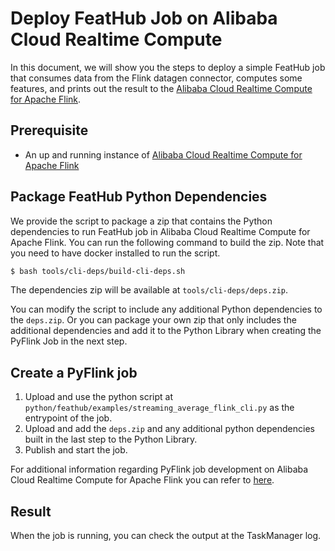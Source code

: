 # Deploy FeatHub Job on Alibaba Cloud Realtime Compute

In this document, we will show you the steps to deploy a simple FeatHub job that 
consumes data from the Flink datagen connector, computes some features, and prints out 
the result to the [Alibaba Cloud Realtime Compute for Apache Flink](https://help.aliyun.com/document_detail/110778.html).

## Prerequisite

- An up and running instance of [Alibaba Cloud Realtime Compute for Apache Flink](https://help.aliyun.com/document_detail/110778.html)

## Package FeatHub Python Dependencies

We provide the script to package a zip that contains the Python dependencies to run
FeatHub job in Alibaba Cloud Realtime Compute for Apache Flink. You can run the 
following command to build the zip. Note that you need to have docker installed to run 
the script.

```bash
$ bash tools/cli-deps/build-cli-deps.sh
```

The dependencies zip will be available at `tools/cli-deps/deps.zip`. 

You can modify the script to include any additional Python dependencies to the 
`deps.zip`. Or you can package your own zip that only includes the additional 
dependencies and add it to the Python Library when creating the PyFlink Job in the next
step.

## Create a PyFlink job

1. Upload and use the python script at `python/feathub/examples/streaming_average_flink_cli.py`
   as the entrypoint of the job.
2. Upload and add the `deps.zip` and any additional python dependencies built in the 
   last step to the Python Library.
3. Publish and start the job.

For additional information regarding PyFlink job development on Alibaba Cloud Realtime 
Compute for Apache Flink you can refer to [here](https://help.aliyun.com/document_detail/207346.html).

## Result

When the job is running, you can check the output at the TaskManager log.
